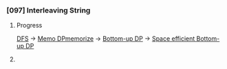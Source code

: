 ### [097] Interleaving String

1. Progress
  
    [DFS](https://github.com/interviewcoder/leetcode/blob/master/src/_097_InterleavingString/SolutionDFS.java) 
        -> [Memo DPmemorize](https://github.com/interviewcoder/leetcode/blob/master/src/_097_InterleavingString/SolutionMemo.java)
            -> [Bottom-up DP](https://github.com/interviewcoder/leetcode/blob/master/src/_097_InterleavingString/SolutionBottomUp.java) 
                -> [Space efficient Bottom-up DP](https://github.com/interviewcoder/leetcode/blob/master/src/_097_InterleavingString/Solution.java)
2. 
    